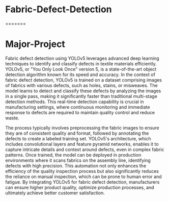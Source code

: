
# Fabric-Defect-Detection
=======
# Major-Project
Fabric defect detection using YOLOv5 leverages advanced deep learning techniques to identify and classify defects in textile materials efficiently. YOLOv5, or "You Only Look Once" version 5, is a state-of-the-art object detection algorithm known for its speed and accuracy. In the context of fabric defect detection, YOLOv5 is trained on a dataset comprising images of fabrics with various defects, such as holes, stains, or misweaves. The model learns to detect and classify these defects by analyzing the images in a single pass, making it significantly faster than traditional multi-stage detection methods. This real-time detection capability is crucial in manufacturing settings, where continuous monitoring and immediate response to defects are required to maintain quality control and reduce waste.

The process typically involves preprocessing the fabric images to ensure they are of consistent quality and format, followed by annotating the defects to create a labeled training set. YOLOv5's architecture, which includes convolutional layers and feature pyramid networks, enables it to capture intricate details and context around defects, even in complex fabric patterns. Once trained, the model can be deployed in production environments where it scans fabrics on the assembly line, identifying defects with high precision. This automation not only enhances the efficiency of the quality inspection process but also significantly reduces the reliance on manual inspection, which can be prone to human error and fatigue. By integrating YOLOv5 for fabric defect detection, manufacturers can ensure higher product quality, optimize production processes, and ultimately achieve better customer satisfaction.

